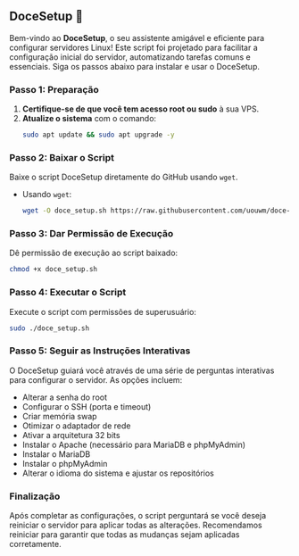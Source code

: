 ## DoceSetup 🍬

Bem-vindo ao **DoceSetup**, o seu assistente amigável e eficiente para configurar servidores Linux! Este script foi projetado para facilitar a configuração inicial do servidor, automatizando tarefas comuns e essenciais. Siga os passos abaixo para instalar e usar o DoceSetup.

### Passo 1: Preparação

1. **Certifique-se de que você tem acesso root ou sudo** à sua VPS.
2. **Atualize o sistema** com o comando:
   ```bash
   sudo apt update && sudo apt upgrade -y
   ```

### Passo 2: Baixar o Script

Baixe o script DoceSetup diretamente do GitHub usando `wget`.

- Usando `wget`:
  ```bash
  wget -O doce_setup.sh https://raw.githubusercontent.com/uouwm/doce-setup-linux/main/doce_setup.sh
  ```

### Passo 3: Dar Permissão de Execução

Dê permissão de execução ao script baixado:
```bash
chmod +x doce_setup.sh
```

### Passo 4: Executar o Script

Execute o script com permissões de superusuário:
```bash
sudo ./doce_setup.sh
```

### Passo 5: Seguir as Instruções Interativas

O DoceSetup guiará você através de uma série de perguntas interativas para configurar o servidor. As opções incluem:

- Alterar a senha do root
- Configurar o SSH (porta e timeout)
- Criar memória swap
- Otimizar o adaptador de rede
- Ativar a arquitetura 32 bits
- Instalar o Apache (necessário para MariaDB e phpMyAdmin)
- Instalar o MariaDB
- Instalar o phpMyAdmin
- Alterar o idioma do sistema e ajustar os repositórios

### Finalização

Após completar as configurações, o script perguntará se você deseja reiniciar o servidor para aplicar todas as alterações. Recomendamos reiniciar para garantir que todas as mudanças sejam aplicadas corretamente.
